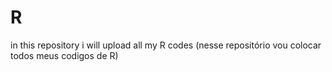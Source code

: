 # R
in this repository i will upload all my R codes (nesse repositório vou colocar todos meus codigos de R)
